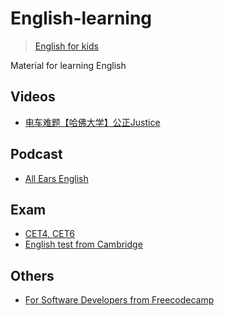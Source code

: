 # English-learning

> [English for kids](https://github.com/LinuxSuRen/english-for-kids)

Material for learning English

## Videos
* [电车难题【哈佛大学】公正Justice](https://www.bilibili.com/video/BV1bW2vYTEAU?spm_id_from=333.788.videopod.sections&vd_source=ca1041974e9b44975cc4d5355ad7001f)

## Podcast

* [All Ears English](https://www.allearsenglish.com/)

## Exam

* [CET4, CET6](https://zhenti.burningvocabulary.cn/)
* [English test from Cambridge](https://www.cambridgeenglish.org/test-your-english/)

## Others

* [For Software Developers from Freecodecamp](https://www.freecodecamp.org/learn/b1-english-for-developers)
